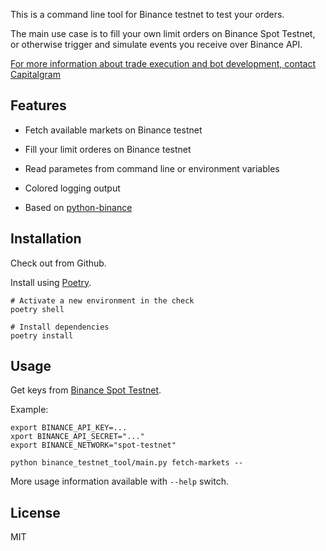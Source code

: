 This is a command line tool for Binance testnet to test your orders.

The main use case is to fill your own limit orders on Binance Spot Testnet, or otherwise trigger and simulate events you receive over Binance API.

[For more information about trade execution and bot development, contact Capitalgram](https://capitalgram.com) 

## Features

* Fetch available markets on Binance testnet

* Fill your limit orderes on Binance testnet

* Read parametes from command line or environment variables

* Colored logging output

* Based on [python-binance](https://python-binance.readthedocs.io/)

## Installation

Check out from Github.

Install using [Poetry](https://python-poetry.org/).

```shell
# Activate a new environment in the check
poetry shell

# Install dependencies
poetry install
```

## Usage

Get keys from [Binance Spot Testnet](https://testnet.binance.vision/).

Example:

```shell
export BINANCE_API_KEY=... 
xport BINANCE_API_SECRET="..."
export BINANCE_NETWORK="spot-testnet"

python binance_testnet_tool/main.py fetch-markets --
```

More usage information available with `--help` switch.

## License

MIT
